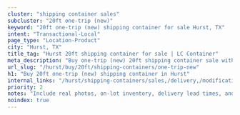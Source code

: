 ```yaml
---
cluster: "shipping container sales"
subcluster: "20ft one-trip (new)"
keyword: "20ft one-trip (new) shipping container for sale Hurst, TX"
intent: "Transactional-Local"
page_type: "Location-Product"
city: "Hurst, TX"
title_tag: "Hurst 20ft shipping container for sale | LC Container"
meta_description: "Buy one-trip (new) 20ft shipping container sale with local delivery in Hurst, TX. LC Container — local Since 2003. Request a fast quote today."
url_slug: "/hurst/buy/20ft/shipping-containers/one-trip-new"
h1: "Buy 20ft one-trip (new) shipping container in Hurst"
internal_links: "/hurst/shipping-containers/sales,/delivery,/modifications"
priority: 2
notes: "Include real photos, on-lot inventory, delivery lead times, and financing info."
noindex: true
---
```


<!-- TODO: Add unique city/inventory copy, images, and internal links here. -->
